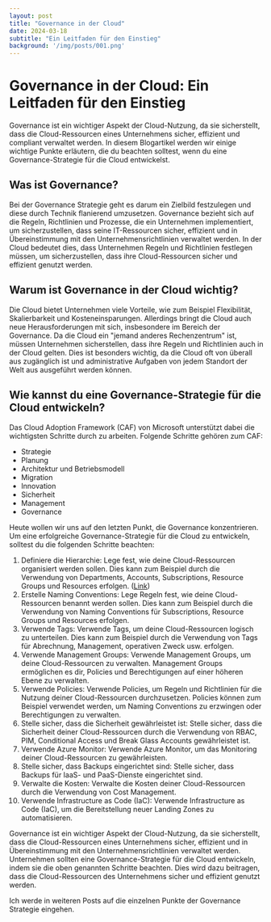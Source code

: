 ```yaml
---
layout: post
title: "Governance in der Cloud"
date: 2024-03-18
subtitle: "Ein Leitfaden für den Einstieg"
background: '/img/posts/001.png'
---
```

# Governance in der Cloud: Ein Leitfaden für den Einstieg

Governance ist ein wichtiger Aspekt der Cloud-Nutzung, da sie sicherstellt, dass die Cloud-Ressourcen eines Unternehmens sicher, effizient und compliant verwaltet werden. In diesem Blogartikel werden wir einige wichtige Punkte erläutern, die du beachten solltest, wenn du eine Governance-Strategie für die Cloud entwickelst.

## Was ist Governance?

Bei der Governance Strategie geht es darum ein Zielbild festzulegen und diese durch Technik flanierend umzusetzen. Governance bezieht sich auf die Regeln, Richtlinien und Prozesse, die ein Unternehmen implementiert, um sicherzustellen, dass seine IT-Ressourcen sicher, effizient und in Übereinstimmung mit den Unternehmensrichtlinien verwaltet werden. In der Cloud bedeutet dies, dass Unternehmen Regeln und Richtlinien festlegen müssen, um sicherzustellen, dass ihre Cloud-Ressourcen sicher und effizient genutzt werden.

## Warum ist Governance in der Cloud wichtig?

Die Cloud bietet Unternehmen viele Vorteile, wie zum Beispiel Flexibilität, Skalierbarkeit und Kosteneinsparungen. Allerdings bringt die Cloud auch neue Herausforderungen mit sich, insbesondere im Bereich der Governance. Da die Cloud ein "jemand anderes Rechenzentrum" ist, müssen Unternehmen sicherstellen, dass ihre Regeln und Richtlinien auch in der Cloud gelten. Dies ist besonders wichtig, da die Cloud oft von überall aus zugänglich ist und administrative Aufgaben von jedem Standort der Welt aus ausgeführt werden können.

## Wie kannst du eine Governance-Strategie für die Cloud entwickeln?

Das Cloud Adoption Framework (CAF) von Microsoft unterstützt dabei die wichtigsten Schritte durch zu arbeiten. Folgende Schritte gehören zum CAF:

- Strategie
- Planung
- Architektur und Betriebsmodell
- Migration
- Innovation
- Sicherheit
- Management
- Governance

Heute wollen wir uns auf den letzten Punkt, die Governance konzentrieren. Um eine erfolgreiche Governance-Strategie für die Cloud zu entwickeln, solltest du die folgenden Schritte beachten:

1. Definiere die Hierarchie: Lege fest, wie deine Cloud-Ressourcen organisiert werden sollen. Dies kann zum Beispiel durch die Verwendung von Departments, Accounts, Subscriptions, Resource Groups und Resources erfolgen. ([Link](/_posts/2024-03-29-azure-hierarchie.html))
2. Erstelle Naming Conventions: Lege Regeln fest, wie deine Cloud-Ressourcen benannt werden sollen. Dies kann zum Beispiel durch die Verwendung von Naming Conventions für Subscriptions, Resource Groups und Resources erfolgen.
3. Verwende Tags: Verwende Tags, um deine Cloud-Ressourcen logisch zu unterteilen. Dies kann zum Beispiel durch die Verwendung von Tags für Abrechnung, Management, operativen Zweck usw. erfolgen.
4. Verwende Management Groups: Verwende Management Groups, um deine Cloud-Ressourcen zu verwalten. Management Groups ermöglichen es dir, Policies und Berechtigungen auf einer höheren Ebene zu verwalten.
5. Verwende Policies: Verwende Policies, um Regeln und Richtlinien für die Nutzung deiner Cloud-Ressourcen durchzusetzen. Policies können zum Beispiel verwendet werden, um Naming Conventions zu erzwingen oder Berechtigungen zu verwalten.
6. Stelle sicher, dass die Sicherheit gewährleistet ist: Stelle sicher, dass die Sicherheit deiner Cloud-Ressourcen durch die Verwendung von RBAC, PIM, Conditional Access und Break Glass Accounts gewährleistet ist.
7. Verwende Azure Monitor: Verwende Azure Monitor, um das Monitoring deiner Cloud-Ressourcen zu gewährleisten.
8. Stelle sicher, dass Backups eingerichtet sind: Stelle sicher, dass Backups für IaaS- und PaaS-Dienste eingerichtet sind.
9. Verwalte die Kosten: Verwalte die Kosten deiner Cloud-Ressourcen durch die Verwendung von Cost Management.
10. Verwende Infrastructure as Code (IaC): Verwende Infrastructure as Code (IaC), um die Bereitstellung neuer Landing Zones zu automatisieren.

Governance ist ein wichtiger Aspekt der Cloud-Nutzung, da sie sicherstellt, dass die Cloud-Ressourcen eines Unternehmens sicher, effizient und in Übereinstimmung mit den Unternehmensrichtlinien verwaltet werden. Unternehmen sollten eine Governance-Strategie für die Cloud entwickeln, indem sie die oben genannten Schritte beachten. Dies wird dazu beitragen, dass die Cloud-Ressourcen des Unternehmens sicher und effizient genutzt werden.

Ich werde in weiteren Posts auf die einzelnen Punkte der Governance Strategie eingehen.
